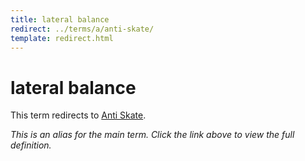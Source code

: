 ```yaml
---
title: lateral balance
redirect: ../terms/a/anti-skate/
template: redirect.html
---
```


# lateral balance

This term redirects to [Anti Skate](../terms/a/anti-skate/).

*This is an alias for the main term. Click the link above to view the full definition.*

